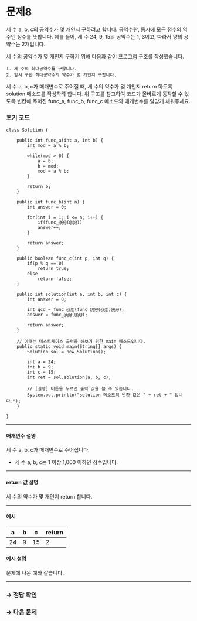 # 문제8

세 수 a, b, c의 공약수가 몇 개인지 구하려고 합니다. 공약수란, 동시에 모든 정수의 약수인 정수를 뜻합니다. 예를 들어, 세 수 24, 9, 15의 공약수는 1, 3이고, 따라서 양의 공약수는 2개입니다.

세 수의 공약수가 몇 개인지 구하기 위해 다음과 같이 프로그램 구조를 작성했습니다.

```
1. 세 수의 최대공약수를 구합니다.
2. 앞서 구한 최대공약수의 약수가 몇 개인지 구합니다.
```

세 수 a, b, c가 매개변수로 주어질 때, 세 수의 약수가 몇 개인지 return 하도록 solution 메소드를 작성하려 합니다. 위 구조를 참고하여 코드가 올바르게 동작할 수 있도록 빈칸에 주어진 func_a, func_b, func_c 메소드와 매개변수를 알맞게 채워주세요.

### 초기 코드

```
class Solution {

    public int func_a(int a, int b) {
        int mod = a % b;

        while(mod > 0) {
            a = b;
            b = mod;
            mod = a % b;
        }

        return b;
    }

    public int func_b(int n) {
        int answer = 0;
        
        for(int i = 1; i <= n; i++) {
            if(func_@@@(@@@))
            answer++;
        }

        return answer;
    }

    public boolean func_c(int p, int q) {
        if(p % q == 0)
            return true;
        else
            return false;
    }

    public int solution(int a, int b, int c) {
        int answer = 0;
        
        int gcd = func_@@@(func_@@@(@@@)@@@);
        answer = func_@@@(@@@);
        
        return answer;
    }

    // 아래는 테스트케이스 출력을 해보기 위한 main 메소드입니다.
    public static void main(String[] args) {
        Solution sol = new Solution();
        
        int a = 24;
        int b = 9;
        int c = 15;
        int ret = sol.solution(a, b, c);
        
        // [실행] 버튼을 누르면 출력 값을 볼 수 있습니다.
        System.out.println("solution 메소드의 반환 값은 " + ret + " 입니다.");
    }
  
}
```

---

#### 매개변수 설명

세 수 a, b, c가 매개변수로 주어집니다.
* 세 수 a, b, c는 1 이상 1,000 이하인 정수입니다.

---

#### return 값 설명

세 수의 약수가 몇 개인지 return 합니다.

---

#### 예시

| a  | b | c  | return |
|----|---|----|--------|
| 24 | 9 | 15 | 2      |

#### 예시 설명
문제에 나온 예와 같습니다.

---

### → 정답 확인

### [→ 다음 문제](https://github.com/tnehf18/cosPro/blob/main/java/ex_1st/ex_1st_05/no_09/desc_09.md "cosPro 1급 Java 5차 9번 문제")
